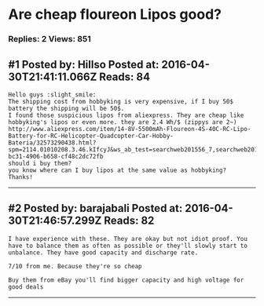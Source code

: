 # Are cheap floureon Lipos good?

### Replies: 2 Views: 851

## \#1 Posted by: Hillso Posted at: 2016-04-30T21:41:11.066Z Reads: 84

```
Hello guys :slight_smile:
The shipping cost from hobbyking is very expensive, if I buy 50$ battery the shipping will be 50$.
I found those suspicious lipos from aliexpress. They are cheap like hobbyking's lipos or even more. they are 2.4 Wh/$ (zippys are 2~)
http://www.aliexpress.com/item/14-8V-5500mAh-Floureon-4S-40C-RC-Lipo-Battery-for-RC-Helicopter-Quadcopter-Car-Hobby-Bateria/32573290438.html?spm=2114.01010208.3.46.kIfcyJ&ws_ab_test=searchweb201556_7,searchweb201602_4_10017_10005_10006_10034_10021_507_10022_10009_10020_10008_10018_10019,searchweb201603_7&btsid=d75b2da2-bc31-4906-b658-cf48c2dc72fb
should i buy them?
you know where can I buy lipos at the same value as hobbyking?
Thanks!
```

---
## \#2 Posted by: barajabali Posted at: 2016-04-30T21:46:57.299Z Reads: 82

```
I have experience with these. They are okay but not idiot proof. You have to balance them as often as possible or they'll slowly start to unbalance. They have good capacity and discharge rate. 

7/10 from me. Because they're so cheap

Buy them from eBay you'll find bigger capacity and high voltage for good deals
```

---
